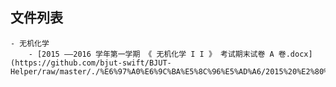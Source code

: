 

## 文件列表

    - 无机化学
        - [2015 ——2016 学年第一学期 《 无机化学 I I 》 考试期末试卷 A 卷.docx](https://github.com/bjut-swift/BJUT-Helper/raw/master/./%E6%97%A0%E6%9C%BA%E5%8C%96%E5%AD%A6/2015%20%E2%80%94%E2%80%942016%20%E5%AD%A6%E5%B9%B4%E7%AC%AC%E4%B8%80%E5%AD%A6%E6%9C%9F%20%E3%80%8A%20%E6%97%A0%E6%9C%BA%E5%8C%96%E5%AD%A6%20I%20I%20%E3%80%8B%20%E8%80%83%E8%AF%95%E6%9C%9F%E6%9C%AB%E8%AF%95%E5%8D%B7%20A%20%E5%8D%B7.docx)

